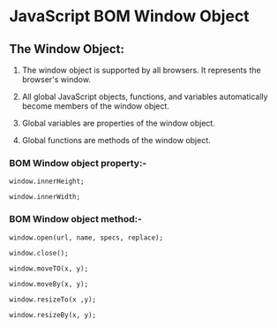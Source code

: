 # JavaScript BOM Window Object

## The Window Object:

1. The window object is supported by all browsers. It represents the browser's window.

2. All global JavaScript objects, functions, and variables automatically become members of the window object.

3. Global variables are properties of the window object.

4. Global functions are methods of the window object.

### BOM Window object property:-

    window.innerHeight;

    window.innerWidth;

### BOM Window object method:-

    window.open(url, name, specs, replace);

    window.close();

    window.moveTO(x, y);

    window.moveBy(x, y);

    window.resizeTo(x ,y);

    window.resizeBy(x, y);


